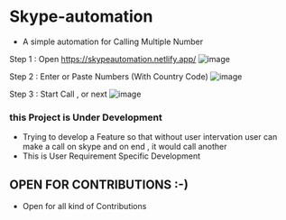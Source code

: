 # Skype-automation
- A simple automation for Calling Multiple Number

Step 1 : Open https://skypeautomation.netlify.app/ 
![image](https://github.com/ashutoshuy/Skype-automation/assets/74863111/1d219d73-18ef-432a-9eca-7f146a242707)

Step 2 : Enter or Paste Numbers (With Country Code)
![image](https://github.com/ashutoshuy/Skype-automation/assets/74863111/921acfab-1dae-4e58-b9fd-9d33494eece5)

Step 3 : Start Call , or next 
![image](https://github.com/ashutoshuy/Skype-automation/assets/74863111/58c95b5f-1d46-4a59-a778-2a730de0ed30)




### this Project is Under Development 
- Trying to develop a Feature so that without user intervation user can make a call on skype and on end  , it would call another 
- This is User Requirement Specific Development
   
## OPEN FOR CONTRIBUTIONS :-) 
- Open for all kind of Contributions

